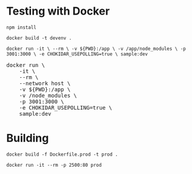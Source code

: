 # Testing with Docker

`npm install`

`docker build -t devenv .`

`docker run -it \ --rm \ -v ${PWD}:/app \ -v /app/node_modules \ -p 3001:3000 \ -e CHOKIDAR_USEPOLLING=true \ sample:dev `

<pre>
docker run \
    -it \
    --rm \
    --network host \
    -v ${PWD}:/app \
    -v /node_modules \
    -p 3001:3000 \
    -e CHOKIDAR_USEPOLLING=true \
    sample:dev
</pre>

# Building

`docker build -f Dockerfile.prod -t prod .`

`docker run -it --rm -p 2500:80 prod`
